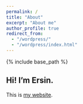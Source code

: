 ```yaml
---
permalink: /
title: "About"
excerpt: "About me"
author_profile: true
redirect_from: 
  - "/wordpress/"
  - "/wordpress/index.html"
---
```


{% include base_path %}

## Hi! I’m Ersin.

This is [my website](https://www.eyildiz.net).

